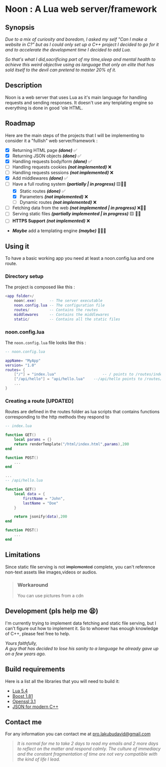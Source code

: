 
# Noon : A Lua web server/framework

## Synopsis

*Due to a mix of curiosity and boredom, I asked my self "Can I make a website in C?" but as I could only set up a C++ project I decided to go for it and to accelerate the development time I decided to add Lua.*

*So that's what I did,sacrificing part of my time,sleep and mental health to achieve this weird objective using as language that only an elite that has sold itself to the devil can pretend to master 20% of it.*

## Description

Noon is a web server that uses Lua as it's main language for handling requests and sending responses.
It doesn't use any tenplating engine so everything is done in good 'ole HTML.

## Roadmap

Here are the main steps of the projects that I will be implementing to consider it a "fullish" web server/framework :

- [x] Returning HTML page ***(done)*** ✅
- [x] Returning JSON objects ***(done)*** ✅
- [x] Handling requests body/form ***(done)*** ✅
- [ ] Handling requests cookies ***(not implemented)*** ❌
- [ ] Handling requests sessions ***(not implemented)*** ❌
- [x] Add middlewares ***(done)*** ✅
- [ ] Have  a full routing system ***(partially | in progress)*** 🟨️👷🏾
  - [x] Static routes   ***(done)*** ✅
  - [x] Parameters ***(not implemented)*** ❌
  - [ ] Dynamic routes ***(not implemented)*** ❌
- [ ] Fetching data from the web ***(not implemented | in progress)*** ❌👷🏾
- [ ] Serving static files  ***(partially implemented | in progress)*** 🟨 👷🏾
- [ ] **HTTPS Support** ***(not implemented)*** ❌
- ***Maybe*** add a templating engine ***(maybe)*** 🤷🏾‍♂️

## Using it

To have a basic working app you need at least a noon.config.lua and one route.

### Directory setup

The project is composed like this :

```lua
<app folder>/
    noon(.exe)      -- The server executable
    noon.config.lua -- The configuration file
    routes/         -- Contains the routes
    middlewares     -- Contains the middlewares
    static/         -- Contains all the static files
```


### noon.config.lua

The `noon.config.lua` file looks like this :

```lua
-- noon.config.lua

appName= "MyApp"
version= "1.0"
routes= {
    ["/"] = "index.lua"                     -- / points to /routes/index.lua 
    ["/api/hello"] = "api/hello.lua"    --/api/hello points to /routes/api/hello.lua 
    ...
}
```

### Creating a route \[UPDATED\]

Routes are defined in the routes folder as lua  scripts that contains functions corresponding to the http methods they respond to

```lua
-- index.lua

function GET()
    local params = {}
    return renderTemplate("/html/index.html",params),200
end

function POST()
    ...
end

...
-- /api/hello.lua

function GET()
    local data = {
        firstName = "John",
        lastName = "Doe"
    }

    return jsonify(data),200
end

function POST()
    ...
end

```

## Limitations

Since static file serving is not ~~implemented~~ complete, you can't reference non-text assets like images,videos or audios.

>### Workaround
>
>You can use pictures from a cdn
## Development (pls help me 😫)

I'm currently trying to implement data fetching and static file serving, but I can't figure out how to implement it. So to whoever has enough knowledge of C++, please feel free to help.

*Yours faithfully,*<br>
*A guy that has decided to lose his sanity to a language he already gave up on a few years ago.*

## Build requirements

Here is a list all the libraries that you will need to build it:

- [Lua 5.4](https://www.lua.org/download.html)
- [Boost 1.81](https://www.boost.org)
- [Openssl 3.1](https://www.openssl.org/source/)
- [JSON for modern C++](https://github.com/nlohmann/json)

## Contact me

For any information you can contact me at [pro.lakubudavid@gmail.com](mailto:pro.lakubudavid@gmail.com)

>*It is normal for me to take 2 days to read my emails and 2 more days to reflect on the matter and respond calmly. The culture of immediacy and the constant fragmentation of time are not very compatible with the kind of life I lead.*
